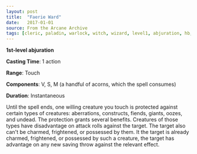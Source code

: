 ```yaml
---
layout: post
title:  "Faerie Ward"
date:   2017-01-01
source: From the Arcane Archive
tags: [cleric, paladin, warlock, witch, wizard, level1, abjuration, hb, fan]
---
```


**1st-level abjuration**

**Casting Time**: 1 action

**Range**: Touch

**Components**: V, S, M (a handful of acorns, which the spell consumes)

**Duration**: Instantaneous

Until the spell ends, one willing creature you touch is protected against certain types of creatures: aberrations, constructs, fiends, giants, oozes, and undead. The protection grants several benefits. Creatures of those types have disadvantage on attack rolls against the target. The target also can't be charmed, frightened, or possessed by them. It the target is already charmed, frightened, or possessed by such a creature, the target has advantage on any new saving throw against the relevant effect.
